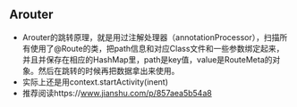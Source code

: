 ## Arouter
-  Arouter的跳转原理，就是用过注解处理器（annotationProcessor），扫描所有使用了@Route的类，把path信息和对应Class文件和一些参数绑定起来，并且并保存在相应的HashMap里，path是key值，value是RouteMeta的对象。然后在跳转的时候再把数据拿出来使用。
- 实际上还是用context.startActivity(inent)
- 推荐阅读https://www.jianshu.com/p/857aea5b54a8